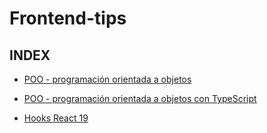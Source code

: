 # Frontend-tips

## INDEX  
* [POO - programación orientada a objetos](https://github.com/AlbertCarri/Frontend-tips/blob/main/POO/poo.md)
* [POO - programación orientada a objetos con TypeScript](https://github.com/AlbertCarri/Frontend-tips/blob/main/POO/poo-typescript.md)

* [Hooks React 19](https://github.com/AlbertCarri/Frontend-tips/blob/main/Hooks/hooks-react.md)
